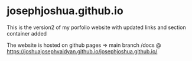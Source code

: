 # josephjoshua.github.io

This is the version2 of my porfolio website with updated links and section container added

The website is hosted on github pages => main branch /docs   @ https://joshuajosephvaidyan.github.io/josephjoshua.github.io/

